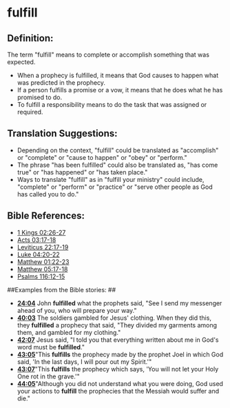 # fulfill #

## Definition: ##

The term "fulfill" means to complete or accomplish something that was expected.

* When a prophecy is fulfilled, it means that God causes to happen what was predicted in the prophecy.
* If a person fulfills a promise or a vow, it means that he does what he has promised to do.
* To fulfill a responsibility means to do the task that was assigned or required.

## Translation Suggestions: ##

* Depending on the context, "fulfill" could be translated as "accomplish" or "complete" or "cause to happen" or "obey" or "perform."
* The phrase "has been fulfilled" could also be translated as, "has come true" or "has happened" or "has taken place."
* Ways to translate "fulfill" as in "fulfill your ministry" could include, "complete" or "perform" or "practice" or "serve other people as God has called you to do."



## Bible References: ##

* [1 Kings 02:26-27](en/tn/1ki/help/02/26)
* [Acts 03:17-18](en/tn/act/help/03/17)
* [Leviticus 22:17-19](en/tn/lev/help/22/17)
* [Luke 04:20-22](en/tn/luk/help/04/20)
* [Matthew 01:22-23](en/tn/mat/help/01/22)
* [Matthew 05:17-18](en/tn/mat/help/05/17)
* [Psalms 116:12-15](en/tn/psa/help/116/12)

##Examples from the Bible stories: ##

* __[24:04](en/tn/obs/help/24/04)__ John __fulfilled__  what the prophets said, "See I send my messenger ahead of you, who will prepare your way."
* __[40:03](en/tn/obs/help/40/03)__ The soldiers gambled for Jesus' clothing. When they did this, they __fulfilled__  a prophecy that said, "They divided my garments among them, and gambled for my clothing."
* __[42:07](en/tn/obs/help/42/07)__ Jesus said, "I told you that everything written about me in God's word must be __fulfilled__."
* __[43:05](en/tn/obs/help/43/05)__"This __fulfills__  the prophecy made by the prophet Joel in which God said, 'In the last days, I will pour out my Spirit.'"
* __[43:07](en/tn/obs/help/43/07)__"This __fulfills__  the prophecy which says, 'You will not let your Holy One rot in the grave.'"
* __[44:05](en/tn/obs/help/44/05)__"Although you did not understand what you were doing, God used your actions to __fulfill__  the prophecies that the Messiah would suffer and die."